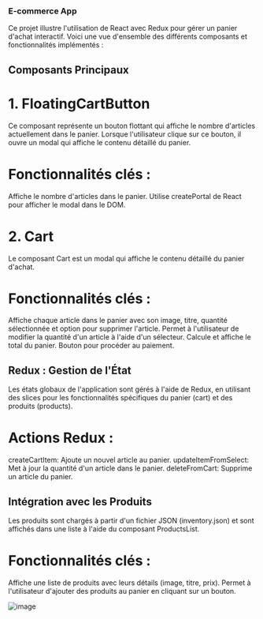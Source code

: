 ### E-commerce App

Ce projet illustre l'utilisation de React avec Redux pour gérer un panier d'achat interactif. Voici une vue d'ensemble des différents composants et fonctionnalités implémentés :

## Composants Principaux

# 1. FloatingCartButton
Ce composant représente un bouton flottant qui affiche le nombre d'articles actuellement dans le panier. Lorsque l'utilisateur clique sur ce bouton, il ouvre un modal qui affiche le contenu détaillé du panier.

# Fonctionnalités clés :
Affiche le nombre d'articles dans le panier.
Utilise createPortal de React pour afficher le modal dans le DOM.

# 2. Cart
Le composant Cart est un modal qui affiche le contenu détaillé du panier d'achat.

# Fonctionnalités clés :
Affiche chaque article dans le panier avec son image, titre, quantité sélectionnée et option pour supprimer l'article.
Permet à l'utilisateur de modifier la quantité d'un article à l'aide d'un sélecteur.
Calcule et affiche le total du panier.
Bouton pour procéder au paiement.

## Redux : Gestion de l'État
Les états globaux de l'application sont gérés à l'aide de Redux, en utilisant des slices pour les fonctionnalités spécifiques du panier (cart) et des produits (products).

# Actions Redux :
createCartItem: Ajoute un nouvel article au panier.
updateItemFromSelect: Met à jour la quantité d'un article dans le panier.
deleteFromCart: Supprime un article du panier.

## Intégration avec les Produits
Les produits sont chargés à partir d'un fichier JSON (inventory.json) et sont affichés dans une liste à l'aide du composant ProductsList.

# Fonctionnalités clés :
Affiche une liste de produits avec leurs détails (image, titre, prix).
Permet à l'utilisateur d'ajouter des produits au panier en cliquant sur un bouton.


![image](https://github.com/Maissane-abd/E-commerce/assets/145986616/86ead556-1a36-4768-af4c-ea1972b4fd5d)
